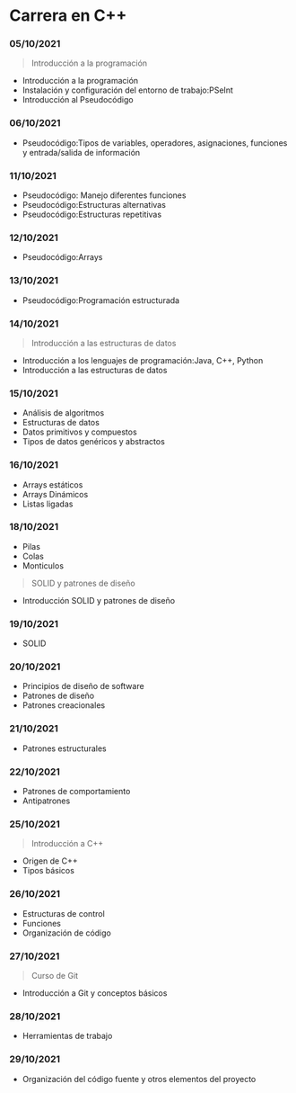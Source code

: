 # Carrera en C++

### 05/10/2021 ###
>Introducción a la programación

 - Introducción a la programación
 - Instalación y configuración del entorno de trabajo:PSeInt
 - Introducción al Pseudocódigo

### 06/10/2021 ###
 - Pseudocódigo:Tipos de variables, operadores, asignaciones, funciones y entrada/salida de información

### 11/10/2021 ###
 - Pseudocódigo: Manejo diferentes funciones
 - Pseudocódigo:Estructuras alternativas
 - Pseudocódigo:Estructuras repetitivas
 
### 12/10/2021 ###
 - Pseudocódigo:Arrays
 
### 13/10/2021 ###
 - Pseudocódigo:Programación estructurada

### 14/10/2021 ###
>Introducción a las estructuras de datos

 - Introducción a los lenguajes de programación:Java, C++, Python
 - Introducción a las estructuras de datos
 
### 15/10/2021 ###
 - Análisis de algoritmos
 - Estructuras de datos
 - Datos primitivos y compuestos
 - Tipos de datos genéricos y abstractos 
 
### 16/10/2021 ###
 - Arrays estáticos
 - Arrays Dinámicos
 - Listas ligadas
 
### 18/10/2021 ###
 - Pilas
 - Colas
 - Monticulos
 
 >SOLID y patrones de diseño
 - Introducción SOLID y patrones de diseño
 
### 19/10/2021 ###
 - SOLID
 
### 20/10/2021 ###
 - Principios de diseño de software
 - Patrones de diseño
 - Patrones creacionales
 
### 21/10/2021 ###
 - Patrones estructurales
 
### 22/10/2021 ###
 - Patrones de comportamiento
 - Antipatrones
 
### 25/10/2021 ###
>Introducción a C++
- Origen de C++
- Tipos básicos

### 26/10/2021 ###
 - Estructuras de control
 - Funciones
 - Organización de código
 
### 27/10/2021 ###
>Curso de Git
 - Introducción a Git y conceptos básicos

### 28/10/2021 ###
 - Herramientas de trabajo
 
### 29/10/2021 ###
 - Organización del código fuente y otros elementos del proyecto
